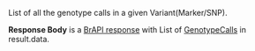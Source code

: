 
List of all the genotype calls in a given Variant(Marker/SNP).

**Response Body** is a [BrAPI response](#brapilistresponsetemplate) with List of [GenotypeCalls](#genotypecallsresource) in result.data.


